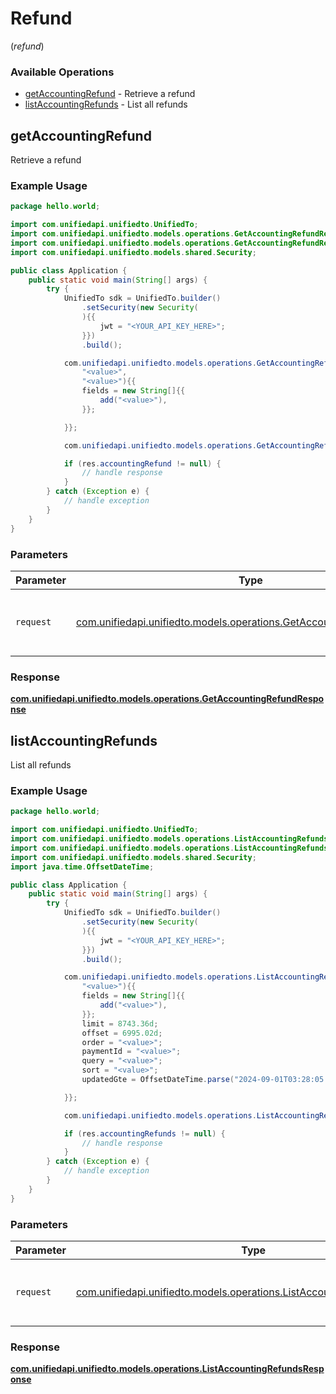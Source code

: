 # Refund
(*refund*)

### Available Operations

* [getAccountingRefund](#getaccountingrefund) - Retrieve a refund
* [listAccountingRefunds](#listaccountingrefunds) - List all refunds

## getAccountingRefund

Retrieve a refund

### Example Usage

```java
package hello.world;

import com.unifiedapi.unifiedto.UnifiedTo;
import com.unifiedapi.unifiedto.models.operations.GetAccountingRefundRequest;
import com.unifiedapi.unifiedto.models.operations.GetAccountingRefundResponse;
import com.unifiedapi.unifiedto.models.shared.Security;

public class Application {
    public static void main(String[] args) {
        try {
            UnifiedTo sdk = UnifiedTo.builder()
                .setSecurity(new Security(
                ){{
                    jwt = "<YOUR_API_KEY_HERE>";
                }})
                .build();

            com.unifiedapi.unifiedto.models.operations.GetAccountingRefundRequest req = new GetAccountingRefundRequest(
                "<value>",
                "<value>"){{
                fields = new String[]{{
                    add("<value>"),
                }};

            }};

            com.unifiedapi.unifiedto.models.operations.GetAccountingRefundResponse res = sdk.refund.getAccountingRefund(req);

            if (res.accountingRefund != null) {
                // handle response
            }
        } catch (Exception e) {
            // handle exception
        }
    }
}
```

### Parameters

| Parameter                                                                                                                      | Type                                                                                                                           | Required                                                                                                                       | Description                                                                                                                    |
| ------------------------------------------------------------------------------------------------------------------------------ | ------------------------------------------------------------------------------------------------------------------------------ | ------------------------------------------------------------------------------------------------------------------------------ | ------------------------------------------------------------------------------------------------------------------------------ |
| `request`                                                                                                                      | [com.unifiedapi.unifiedto.models.operations.GetAccountingRefundRequest](../../models/operations/GetAccountingRefundRequest.md) | :heavy_check_mark:                                                                                                             | The request object to use for the request.                                                                                     |


### Response

**[com.unifiedapi.unifiedto.models.operations.GetAccountingRefundResponse](../../models/operations/GetAccountingRefundResponse.md)**


## listAccountingRefunds

List all refunds

### Example Usage

```java
package hello.world;

import com.unifiedapi.unifiedto.UnifiedTo;
import com.unifiedapi.unifiedto.models.operations.ListAccountingRefundsRequest;
import com.unifiedapi.unifiedto.models.operations.ListAccountingRefundsResponse;
import com.unifiedapi.unifiedto.models.shared.Security;
import java.time.OffsetDateTime;

public class Application {
    public static void main(String[] args) {
        try {
            UnifiedTo sdk = UnifiedTo.builder()
                .setSecurity(new Security(
                ){{
                    jwt = "<YOUR_API_KEY_HERE>";
                }})
                .build();

            com.unifiedapi.unifiedto.models.operations.ListAccountingRefundsRequest req = new ListAccountingRefundsRequest(
                "<value>"){{
                fields = new String[]{{
                    add("<value>"),
                }};
                limit = 8743.36d;
                offset = 6995.02d;
                order = "<value>";
                paymentId = "<value>";
                query = "<value>";
                sort = "<value>";
                updatedGte = OffsetDateTime.parse("2024-09-01T03:28:05.895Z");

            }};

            com.unifiedapi.unifiedto.models.operations.ListAccountingRefundsResponse res = sdk.refund.listAccountingRefunds(req);

            if (res.accountingRefunds != null) {
                // handle response
            }
        } catch (Exception e) {
            // handle exception
        }
    }
}
```

### Parameters

| Parameter                                                                                                                          | Type                                                                                                                               | Required                                                                                                                           | Description                                                                                                                        |
| ---------------------------------------------------------------------------------------------------------------------------------- | ---------------------------------------------------------------------------------------------------------------------------------- | ---------------------------------------------------------------------------------------------------------------------------------- | ---------------------------------------------------------------------------------------------------------------------------------- |
| `request`                                                                                                                          | [com.unifiedapi.unifiedto.models.operations.ListAccountingRefundsRequest](../../models/operations/ListAccountingRefundsRequest.md) | :heavy_check_mark:                                                                                                                 | The request object to use for the request.                                                                                         |


### Response

**[com.unifiedapi.unifiedto.models.operations.ListAccountingRefundsResponse](../../models/operations/ListAccountingRefundsResponse.md)**

